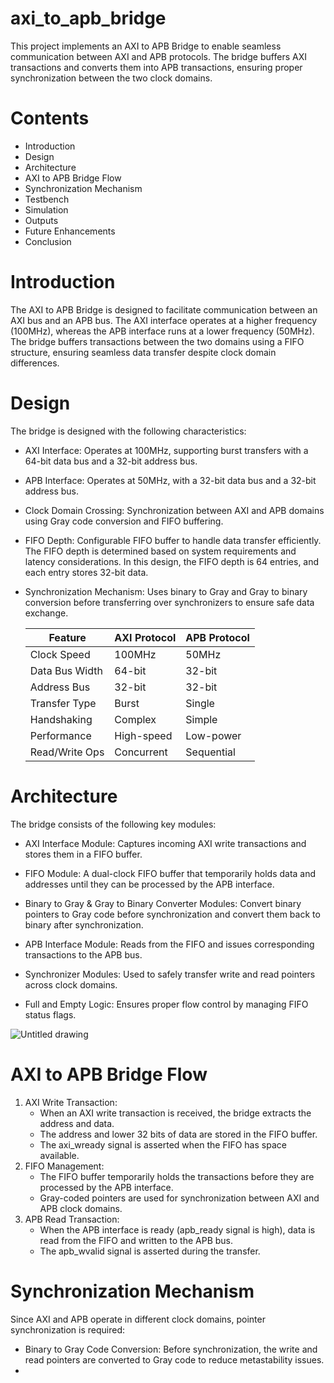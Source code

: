 # axi_to_apb_bridge

This project implements an AXI to APB Bridge to enable seamless communication between AXI and APB protocols. The bridge buffers AXI transactions and converts them into APB transactions, ensuring proper synchronization between the two clock domains.

# Contents
* Introduction
* Design
* Architecture
* AXI to APB Bridge Flow
* Synchronization Mechanism
* Testbench
* Simulation
* Outputs
* Future Enhancements
* Conclusion

# Introduction

The AXI to APB Bridge is designed to facilitate communication between an AXI bus and an APB bus. The AXI interface operates at a higher frequency (100MHz), whereas the APB interface runs at a lower frequency (50MHz). The bridge buffers transactions between the two domains using a FIFO structure, ensuring seamless data transfer despite clock domain differences.

# Design

The bridge is designed with the following characteristics:

* AXI Interface: Operates at 100MHz, supporting burst transfers with a 64-bit data bus and a 32-bit address bus.
  
* APB Interface: Operates at 50MHz, with a 32-bit data bus and a 32-bit address bus.
  
* Clock Domain Crossing: Synchronization between AXI and APB domains using Gray code conversion and FIFO buffering.
  
* FIFO Depth: Configurable FIFO buffer to handle data transfer efficiently. The FIFO depth is determined based on system requirements and latency considerations. In this design, the FIFO depth is 64 entries, and each entry stores 32-bit data.
  
* Synchronization Mechanism: Uses binary to Gray and Gray to binary conversion before transferring over synchronizers to ensure safe data exchange.

    | Feature | AXI Protocol| APB Protocol |
    |----------|----------|----------|
    | Clock Speed   | 100MHz  | 50MHz   |
    | Data Bus Width   | 64-bit   | 32-bit   |
    | Address Bus  | 32-bit   | 32-bit  |
    | Transfer Type  | Burst  | Single   |
    | Handshaking   | Complex  | Simple   |
    | Performance   | High-speed   | Low-power   |
    | Read/Write Ops | Concurrent   | Sequential   |


# Architecture

The bridge consists of the following key modules:

* AXI Interface Module: Captures incoming AXI write transactions and stores them in a FIFO buffer.

* FIFO Module: A dual-clock FIFO buffer that temporarily holds data and addresses until they can be processed by the APB interface.

* Binary to Gray & Gray to Binary Converter Modules: Convert binary pointers to Gray code before synchronization and convert them back to binary after synchronization.

* APB Interface Module: Reads from the FIFO and issues corresponding transactions to the APB bus.

* Synchronizer Modules: Used to safely transfer write and read pointers across clock domains.

* Full and Empty Logic: Ensures proper flow control by managing FIFO status flags.

![Untitled drawing](https://github.com/user-attachments/assets/1f3c47eb-5ad0-4601-b298-19ae02c042f7)

# AXI to APB Bridge Flow

1. AXI Write Transaction:
   * When an AXI write transaction is received, the bridge extracts the address and data.
   * The address and lower 32 bits of data are stored in the FIFO buffer.
   * The axi_wready signal is asserted when the FIFO has space available.
2. FIFO Management:
   * The FIFO buffer temporarily holds the transactions before they are processed by the APB interface.
   * Gray-coded pointers are used for synchronization between AXI and APB clock domains.
3. APB Read Transaction:
   * When the APB interface is ready (apb_ready signal is high), data is read from the FIFO and written to the APB bus.
   * The apb_wvalid signal is asserted during the transfer.
  
# Synchronization Mechanism

Since AXI and APB operate in different clock domains, pointer synchronization is required:

* Binary to Gray Code Conversion: Before synchronization, the write and read pointers are converted to Gray code to reduce metastability issues.
* 
